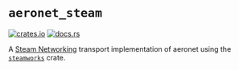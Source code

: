 # `aeronet_steam`

[![crates.io](https://img.shields.io/crates/v/aeronet_steam.svg)](https://crates.io/crates/aeronet_steam)
[![docs.rs](https://img.shields.io/docsrs/aeronet_steam)](https://docs.rs/aeronet_steam)

A [Steam Networking](https://partner.steamgames.com/doc/features/multiplayer/networking) transport
implementation of aeronet using the [`steamworks`](https://crates.io/crates/steamworks) crate.
